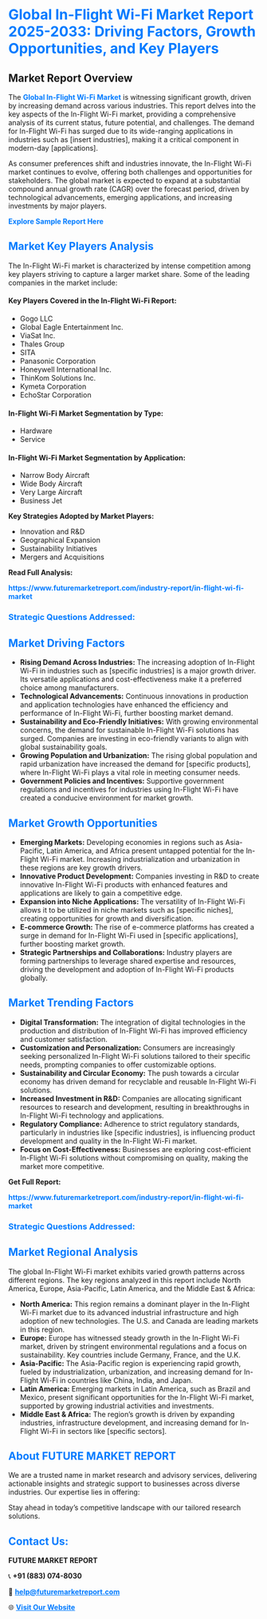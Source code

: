 <h1 style="color: #007BFF;">Global In-Flight Wi-Fi Market Report 2025-2033: Driving Factors, Growth Opportunities, and Key Players</h1>

<section id="overview">
<h2>Market Report Overview</h2>
<p>The <a href="https://www.futuremarketreport.com/industry-report/in-flight-wi-fi-market" style="color: #007BFF; text-decoration: none;"><strong>Global In-Flight Wi-Fi Market</strong></a> is witnessing significant growth, driven by increasing demand across various industries. This report delves into the key aspects of the In-Flight Wi-Fi market, providing a comprehensive analysis of its current status, future potential, and challenges. The demand for In-Flight Wi-Fi has surged due to its wide-ranging applications in industries such as [insert industries], making it a critical component in modern-day [applications].</p>
<p>As consumer preferences shift and industries innovate, the In-Flight Wi-Fi market continues to evolve, offering both challenges and opportunities for stakeholders. The global market is expected to expand at a substantial compound annual growth rate (CAGR) over the forecast period, driven by technological advancements, emerging applications, and increasing investments by major players.</p>
</section>

<section id="overview">
<p><a href="https://www.futuremarketreport.com/request-sample/reportId=46583" style="color: #007BFF; text-decoration: none;"><strong>Explore Sample Report Here</strong></a></p>
</section>

<section id="key-players">
<h2 style="color: #007BFF;">Market Key Players Analysis</h2>
<p>The In-Flight Wi-Fi market is characterized by intense competition among key players striving to capture a larger market share. Some of the leading companies in the market include:</p>
<h4>Key Players Covered in the In-Flight Wi-Fi Report:</h4>
<ul><li>Gogo LLC</li><li>Global Eagle Entertainment Inc.</li><li>ViaSat Inc.</li><li>Thales Group</li><li>SITA</li><li>Panasonic Corporation</li><li>Honeywell International Inc.</li><li>ThinKom Solutions Inc.</li><li>Kymeta Corporation</li><li>EchoStar Corporation</li></ul>
<h4>In-Flight Wi-Fi Market Segmentation by Type:</h4>
<ul><li>Hardware</li><li>Service</li></ul>

<h4>In-Flight Wi-Fi Market Segmentation by Application:</h4>
<ul><li>Narrow Body Aircraft</li><li>Wide Body Aircraft</li><li>Very Large Aircraft</li><li>Business Jet</li></ul>
<p><strong>Key Strategies Adopted by Market Players:</strong></p>
<ul>
<li>Innovation and R&D</li>
<li>Geographical Expansion</li>
<li>Sustainability Initiatives</li>
<li>Mergers and Acquisitions</li>
</ul>
</section>

<section>
<p><strong>Read Full Analysis: </strong></p><a href="https://www.futuremarketreport.com/industry-report/in-flight-wi-fi-market" style="color: #007BFF; text-decoration: none;"><strong>https://www.futuremarketreport.com/industry-report/in-flight-wi-fi-market</strong></a>
<h3 style="color: #007BFF;">Strategic Questions Addressed:</h3>
</section>

<section id="driving-factors">
<h2 style="color: #007BFF;">Market Driving Factors</h2>
<ul>
<li><strong>Rising Demand Across Industries:</strong> The increasing adoption of In-Flight Wi-Fi in industries such as [specific industries] is a major growth driver. Its versatile applications and cost-effectiveness make it a preferred choice among manufacturers.</li>
<li><strong>Technological Advancements:</strong> Continuous innovations in production and application technologies have enhanced the efficiency and performance of In-Flight Wi-Fi, further boosting market demand.</li>
<li><strong>Sustainability and Eco-Friendly Initiatives:</strong> With growing environmental concerns, the demand for sustainable In-Flight Wi-Fi solutions has surged. Companies are investing in eco-friendly variants to align with global sustainability goals.</li>
<li><strong>Growing Population and Urbanization:</strong> The rising global population and rapid urbanization have increased the demand for [specific products], where In-Flight Wi-Fi plays a vital role in meeting consumer needs.</li>
<li><strong>Government Policies and Incentives:</strong> Supportive government regulations and incentives for industries using In-Flight Wi-Fi have created a conducive environment for market growth.</li>
</ul>
</section>

<section id="growth-opportunities">
<h2 style="color: #007BFF;">Market Growth Opportunities</h2>
<ul>
<li><strong>Emerging Markets:</strong> Developing economies in regions such as Asia-Pacific, Latin America, and Africa present untapped potential for the In-Flight Wi-Fi market. Increasing industrialization and urbanization in these regions are key growth drivers.</li>
<li><strong>Innovative Product Development:</strong> Companies investing in R&D to create innovative In-Flight Wi-Fi products with enhanced features and applications are likely to gain a competitive edge.</li>
<li><strong>Expansion into Niche Applications:</strong> The versatility of In-Flight Wi-Fi allows it to be utilized in niche markets such as [specific niches], creating opportunities for growth and diversification.</li>
<li><strong>E-commerce Growth:</strong> The rise of e-commerce platforms has created a surge in demand for In-Flight Wi-Fi used in [specific applications], further boosting market growth.</li>
<li><strong>Strategic Partnerships and Collaborations:</strong> Industry players are forming partnerships to leverage shared expertise and resources, driving the development and adoption of In-Flight Wi-Fi products globally.</li>
</ul>
</section>

<section id="trending-factors">
<h2 style="color: #007BFF;">Market Trending Factors</h2>
<ul>
<li><strong>Digital Transformation:</strong> The integration of digital technologies in the production and distribution of In-Flight Wi-Fi has improved efficiency and customer satisfaction.</li>
<li><strong>Customization and Personalization:</strong> Consumers are increasingly seeking personalized In-Flight Wi-Fi solutions tailored to their specific needs, prompting companies to offer customizable options.</li>
<li><strong>Sustainability and Circular Economy:</strong> The push towards a circular economy has driven demand for recyclable and reusable In-Flight Wi-Fi solutions.</li>
<li><strong>Increased Investment in R&D:</strong> Companies are allocating significant resources to research and development, resulting in breakthroughs in In-Flight Wi-Fi technology and applications.</li>
<li><strong>Regulatory Compliance:</strong> Adherence to strict regulatory standards, particularly in industries like [specific industries], is influencing product development and quality in the In-Flight Wi-Fi market.</li>
<li><strong>Focus on Cost-Effectiveness:</strong> Businesses are exploring cost-efficient In-Flight Wi-Fi solutions without compromising on quality, making the market more competitive.</li>
</ul>
</section>

<section>
<p><strong>Get Full Report: </strong></p><a href="https://www.futuremarketreport.com/industry-report/in-flight-wi-fi-market" style="color: #007BFF; text-decoration: none;"><strong>https://www.futuremarketreport.com/industry-report/in-flight-wi-fi-market</strong></a>
<h3 style="color: #007BFF;">Strategic Questions Addressed:</h3>
</section>


<section id="regional-analysis">
<h2 style="color: #007BFF;">Market Regional Analysis</h2>
<p>The global In-Flight Wi-Fi market exhibits varied growth patterns across different regions. The key regions analyzed in this report include North America, Europe, Asia-Pacific, Latin America, and the Middle East & Africa:</p>
<ul>
<li><strong>North America:</strong> This region remains a dominant player in the In-Flight Wi-Fi market due to its advanced industrial infrastructure and high adoption of new technologies. The U.S. and Canada are leading markets in this region.</li>
<li><strong>Europe:</strong> Europe has witnessed steady growth in the In-Flight Wi-Fi market, driven by stringent environmental regulations and a focus on sustainability. Key countries include Germany, France, and the U.K.</li>
<li><strong>Asia-Pacific:</strong> The Asia-Pacific region is experiencing rapid growth, fueled by industrialization, urbanization, and increasing demand for In-Flight Wi-Fi in countries like China, India, and Japan.</li>
<li><strong>Latin America:</strong> Emerging markets in Latin America, such as Brazil and Mexico, present significant opportunities for the In-Flight Wi-Fi market, supported by growing industrial activities and investments.</li>
<li><strong>Middle East & Africa:</strong> The region’s growth is driven by expanding industries, infrastructure development, and increasing demand for In-Flight Wi-Fi in sectors like [specific sectors].</li>
</ul>
</section>

<footer>
<h2 style="color: #007BFF;">About FUTURE MARKET REPORT</h2>
<p>We are a trusted name in market research and advisory services, delivering actionable insights and strategic support to businesses across diverse industries. Our expertise lies in offering:</p>

<p>Stay ahead in today’s competitive landscape with our tailored research solutions.</p>

<h2 style="color: #007BFF;">Contact Us:</h2>
<p><strong>FUTURE MARKET REPORT</strong></p>
<p>📞 <strong>+91 (883) 074-8030</strong></p>
<p>📧 <strong><a href="mailto:help@futuremarketreport.com" style="color: #007BFF;">help@futuremarketreport.com</a></strong></p>
<p>🌐 <strong><a href="https://www.futuremarketreport.com/" style="color: #007BFF;">Visit Our Website</a></strong></p>
</footer>